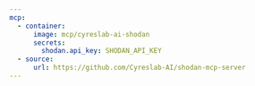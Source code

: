 ```yaml
---
mcp:
  - container:
      image: mcp/cyreslab-ai-shodan
      secrets:
        shodan.api_key: SHODAN_API_KEY
  - source:
      url: https://github.com/Cyreslab-AI/shodan-mcp-server
---
```


